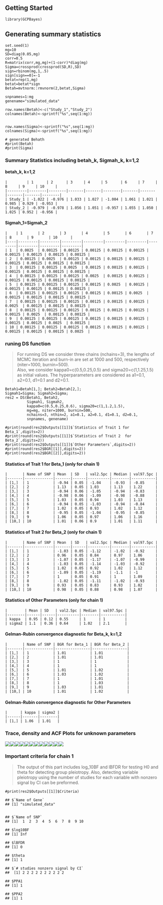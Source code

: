 Getting Started
---------------

    library(GCPBayes)

Generating summary statistics
-----------------------------

    set.seed(1)
    mg=10
    SD=diag(0.05,mg)
    corr=0.5
    R=matrix(corr,mg,mg)+(1-corr)*diag(mg)
    Sigma=crossprod(crossprod(SD,R),SD)
    sign=rbinom(mg,1,.5)
    sign[sign==0]=-1
    betat=rep(1,mg)
    betat=betat*sign
    Betah=mvtnorm::rmvnorm(2,betat,Sigma)

    snpnames=1:mg
    genename="simulated_data"

    row.names(Betah)<-c("Study_1","Study_2")
    colnames(Betah)<-sprintf("%s",seq(1:mg))


    row.names(Sigma)<-sprintf("%s",seq(1:mg))
    colnames(Sigma)<-sprintf("%s",seq(1:mg))

    # generated Behath
    #print(Betah)
    #print(Sigma)

### Summary Statistics including betah\_k, Sigmah\_k, k=1,2

#### betah\_k, k=1,2

    |         | 1      | 2      | 3     | 4     | 5      | 6     | 7     | 8     | 9     | 10     |
    |---------|--------|--------|-------|-------|--------|-------|-------|-------|-------|--------|
    | Study_1 | -1.022 | -0.976 | 1.033 | 1.027 | -1.004 | 1.061 | 1.021 | 0.985 | 0.929 | -0.953 |
    | Study_2 | -0.979 | -0.978 | 1.056 | 1.051 | -0.957 | 1.055 | 1.050 | 1.025 | 0.952 | -0.956 |

#### Sigmah\_1=Sigmah\_2

    |    | 1       | 2       | 3       | 4       | 5       | 6       | 7       | 8       | 9       | 10      |
    |----|---------|---------|---------|---------|---------|---------|---------|---------|---------|---------|
    | 1  | 0.0025  | 0.00125 | 0.00125 | 0.00125 | 0.00125 | 0.00125 | 0.00125 | 0.00125 | 0.00125 | 0.00125 |
    | 2  | 0.00125 | 0.0025  | 0.00125 | 0.00125 | 0.00125 | 0.00125 | 0.00125 | 0.00125 | 0.00125 | 0.00125 |
    | 3  | 0.00125 | 0.00125 | 0.0025  | 0.00125 | 0.00125 | 0.00125 | 0.00125 | 0.00125 | 0.00125 | 0.00125 |
    | 4  | 0.00125 | 0.00125 | 0.00125 | 0.0025  | 0.00125 | 0.00125 | 0.00125 | 0.00125 | 0.00125 | 0.00125 |
    | 5  | 0.00125 | 0.00125 | 0.00125 | 0.00125 | 0.0025  | 0.00125 | 0.00125 | 0.00125 | 0.00125 | 0.00125 |
    | 6  | 0.00125 | 0.00125 | 0.00125 | 0.00125 | 0.00125 | 0.0025  | 0.00125 | 0.00125 | 0.00125 | 0.00125 |
    | 7  | 0.00125 | 0.00125 | 0.00125 | 0.00125 | 0.00125 | 0.00125 | 0.0025  | 0.00125 | 0.00125 | 0.00125 |
    | 8  | 0.00125 | 0.00125 | 0.00125 | 0.00125 | 0.00125 | 0.00125 | 0.00125 | 0.0025  | 0.00125 | 0.00125 |
    | 9  | 0.00125 | 0.00125 | 0.00125 | 0.00125 | 0.00125 | 0.00125 | 0.00125 | 0.00125 | 0.0025  | 0.00125 |
    | 10 | 0.00125 | 0.00125 | 0.00125 | 0.00125 | 0.00125 | 0.00125 | 0.00125 | 0.00125 | 0.00125 | 0.0025  |

### runing DS function

> For running DS we consider three chains (nchains=3), the lengths of
> MCMC iteration and burn-in are set at 1000 and 500, respectively
> (niter=1000, burnin=500).  
> Also, we consider kappa0=c(0.5,0.25,0.5) and sigma20=c(1,1.25,1.5) as
> initial values. The hyperparameters are considered as a1=0.1, a2=0.1,
> d1=0.1 and d2=0.1.

    Betah1=Betah[1,]; Betah2=Betah[2,];
    Sigmah1=Sigma; Sigmah2=Sigma;
    res2 = DS(Betah1, Betah2,
              Sigmah1, Sigmah2,
              kappa0=c(0.5,0.25,0.6), sigma20=c(1,1.2,1.5),
              mg=mg, niter=1000, burnin=500,
              nchains=3, nthin=2, a1=0.1, a2=0.1, d1=0.1, d2=0.1,
              snpnames, genename)

    #print(round(res2$Outputs[[1]]$`Statistics of Trait 1 for Beta_1`,digits=2))
    #print(round(res2$Outputs[[1]]$`Statistics of Trait 2  for Beta_2`,digits=2))
    #print(round(res2$Outputs[[1]]$`Other Parameters`,digits=2))
    #print(round(res2$BGR[[1]],digits=2))
    #print(round(res2$BGR[[2]],digits=2))

#### Statistics of Trait 1 for Beta\_1 (only for chain 1)

    |       | Name of SNP | Mean  | SD   | val2.5pc | Median | val97.5pc |
    |-------|-------------|-------|------|----------|--------|-----------|
    | [1,]  | 1           | -0.94 | 0.05 | -1.04    | -0.93  | -0.85     |
    | [2,]  | 2           | 1.13  | 0.05 | 1.03     | 1.13   | 1.22      |
    | [3,]  | 3           | -0.94 | 0.06 | -1.05    | -0.94  | -0.83     |
    | [4,]  | 4           | -0.98 | 0.06 | -1.09    | -0.98  | -0.88     |
    | [5,]  | 5           | 1.03  | 0.05 | 0.94     | 1.03   | 1.13      |
    | [6,]  | 6           | -0.94 | 0.05 | -1.03    | -0.94  | -0.84     |
    | [7,]  | 7           | 1.02  | 0.05 | 0.93     | 1.02   | 1.12      |
    | [8,]  | 8           | -0.95 | 0.05 | -1.04    | -0.95  | -0.85     |
    | [9,]  | 9           | 1.06  | 0.05 | 0.97     | 1.06   | 1.16      |
    | [10,] | 10          | 1.01  | 0.06 | 0.9      | 1.01   | 1.11      |

#### Statistics of Trait 2 for Beta\_2 (only for chain 1)

    |       | Name of SNP | Mean  | SD   | val2.5pc | Median | val97.5pc |
    |-------|-------------|-------|------|----------|--------|-----------|
    | [1,]  | 1           | -1.03 | 0.05 | -1.12    | -1.02  | -0.92     |
    | [2,]  | 2           | 0.96  | 0.05 | 0.84     | 0.97   | 1.06      |
    | [3,]  | 3           | -1.07 | 0.05 | -1.17    | -1.07  | -0.99     |
    | [4,]  | 4           | -1.03 | 0.05 | -1.14    | -1.03  | -0.92     |
    | [5,]  | 5           | 1.02  | 0.05 | 0.92     | 1.02   | 1.12      |
    | [6,]  | 6           | -1.09 | 0.05 | -1.19    | -1.1   | -1        |
    | [7,]  | 7           | 1     | 0.05 | 0.91     | 1      | 1.09      |
    | [8,]  | 8           | -1.02 | 0.05 | -1.11    | -1.02  | -0.93     |
    | [9,]  | 9           | 0.93  | 0.05 | 0.83     | 0.93   | 1.02      |
    | [10,] | 10          | 0.98  | 0.05 | 0.88     | 0.98   | 1.07      |

#### Statistics of Other Parameters (only for chain 1)

    |        | Mean | SD   | val2.5pc | Median | val97.5pc |
    |--------|------|------|----------|--------|-----------|
    | kappa  | 0.95 | 0.12 | 0.55     | 1      | 1         |
    | sigma2 | 1.1  | 0.36 | 0.64     | 1.02   | 2.1       |

#### Gelman-Rubin convergence diagnostic for Beta\_k, k=1,2

    |       | Name of SNP | BGR for Beta_1 | BGR for Beta_2 |
    |-------|-------------|----------------|----------------|
    | [1,]  | 1           | 1.01           | 1.01           |
    | [2,]  | 2           | 1.01           | 1.01           |
    | [3,]  | 3           | 1              | 1              |
    | [4,]  | 4           | 1              | 1              |
    | [5,]  | 5           | 1.01           | 1.02           |
    | [6,]  | 6           | 1.03           | 1.02           |
    | [7,]  | 7           | 1              | 1.01           |
    | [8,]  | 8           | 1              | 1.03           |
    | [9,]  | 9           | 1.03           | 1.01           |
    | [10,] | 10          | 1.01           | 1.02           |

#### Gelman-Rubin convergence diagnostic for Other Parameters

    |      | kappa | sigma2 |
    |------|-------|--------|
    | [1,] | 1.06  | 1.01   |

### Trace, density and ACF Plots for unknown parameters

![](pressured-1.png)![](pressured-2.png)![](pressured-3.png)![](pressured-4.png)![](pressured-5.png)![](pressured-6.png)![](pressured-7.png)![](pressured-8.png)![](pressured-9.png)![](pressured-10.png)![](pressured-11.png)![](pressured-12.png)

### Important criteria for chain 1

> The output of this part includes log\_10BF and lBFDR for testing H0
> and theta for detecting group pleiotropy. Also, detecting variable
> pleiotropy using the number of studies for each variable with nonzero
> signal by CI can be preformed.

    #print(res2$Outputs[[1]]$Criteria)

    ## $`Name of Gene`
    ## [1] "simulated_data"


    ## $`Name of SNP`
    ## [1]  1  2  3  4  5  6  7  8  9 10

    ## $log10BF
    ## [1] Inf

    ## $lBFDR
    ## [1] 0

    ## $theta
    ## [1] 1

    ## $`# studies nonzero signal by CI`
    ##  [1] 2 2 2 2 2 2 2 2 2 2

    ## $PPA1
    ## [1] 1

    ## $PPA2
    ## [1] 1
